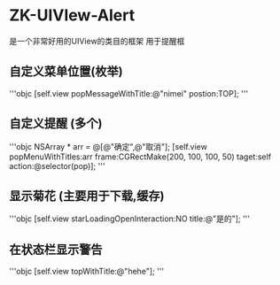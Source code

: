  # ZK-UIVIew-Alert
是一个非常好用的UIView的类目的框架 用于提醒框
## 自定义菜单位置(枚举) 
'''objc
[self.view popMessageWithTitle:@"nimei" postion:TOP];
'''

## 自定义提醒 (多个) 
'''objc
NSArray * arr = @[@"确定",@"取消"];
[self.view popMenuWithTitles:arr frame:CGRectMake(200, 100, 100, 50) taget:self action:@selector(pop)];
'''

## 显示菊花 (主要用于下载,缓存) 
'''objc
[self.view starLoadingOpenInteraction:NO title:@"是的"];
'''

## 在状态栏显示警告 
'''objc
[self.view topWithTitle:@"hehe"];
'''